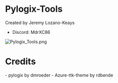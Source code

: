 # Pylogix-Tools

Created by Jeremy Lozano-Keays
- Discord: MdrXC86

![Pylogix_Tools.png](https://user-images.githubusercontent.com/26181121/148882323-d8230f73-318d-4bed-8529-8a4a68e626c4.png)

<h1><b>Credits</b></h1>
- pylogix by dmroeder
- Azure-ttk-theme by rdbende
